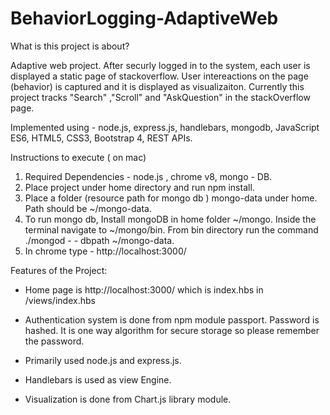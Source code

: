 # BehaviorLogging-AdaptiveWeb



What is this project is about?

Adaptive web project. After securly logged in to the system, each user is displayed a static page of stackoverflow. User intereactions on the page (behavior) is captured and it is displayed as visualizaiton. Currently this project tracks "Search" ,"Scroll" and "AskQuestion" in the stackOverflow page. 

Implemented using - node.js, express.js, handlebars, mongodb, JavaScript ES6, HTML5, CSS3, Bootstrap 4, REST APIs.  


Instructions to execute ( on mac)

1.	Required Dependencies - node.js , chrome v8, mongo - DB. 
2.	Place project under home directory and run npm install.
3.	Place a folder (resource path for mongo db ) mongo-data under home. 
	Path should be ~/mongo-data.
4.	To run mongo db, Install mongoDB in home folder ~/mongo. 
	Inside the terminal navigate to ~/mongo/bin.  From bin directory run the command  		
	./mongod - - dbpath ~/mongo-data.
5.	In chrome type - http://localhost:3000/


Features of the Project: 

*	Home page is http://localhost:3000/ which is index.hbs in /views/index.hbs

*	Authentication system is done from npm module passport. Password is hashed. It is one way algorithm  	 for secure storage so please remember the password. 

*	Primarily used node.js and express.js. 

*	Handlebars is used as view Engine.  

*	Visualization is done from Chart.js library module. 
